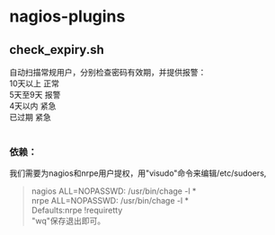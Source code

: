 # nagios-plugins

## check_expiry.sh
自动扫描常规用户，分别检查密码有效期，并提供报警：<br />
10天以上    正常<br />
5天至9天    报警<br />
4天以内     紧急<br />
已过期      紧急<br />
<br />
### 依赖：
我们需要为nagios和nrpe用户提权，用"visudo"命令来编辑/etc/sudoers,  <br />
> nagios ALL=NOPASSWD: /usr/bin/chage -l * <br />
> nrpe ALL=NOPASSWD: /usr/bin/chage -l * <br />
> Defaults:nrpe !requiretty <br />
"wq"保存退出即可。